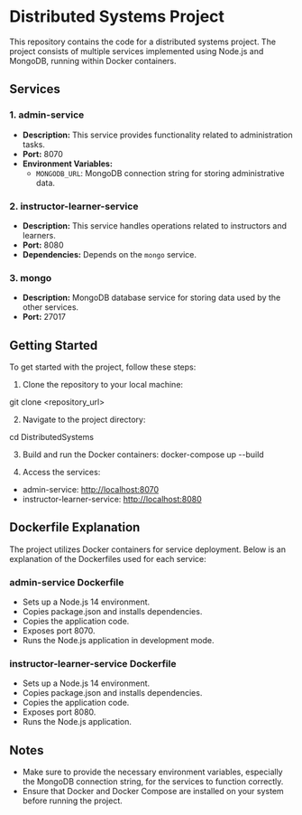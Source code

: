 # Distributed Systems Project

This repository contains the code for a distributed systems project. The project consists of multiple services implemented using Node.js and MongoDB, running within Docker containers.

## Services

### 1. admin-service

- **Description:** This service provides functionality related to administration tasks.
- **Port:** 8070
- **Environment Variables:**
  - `MONGODB_URL`: MongoDB connection string for storing administrative data.

### 2. instructor-learner-service

- **Description:** This service handles operations related to instructors and learners.
- **Port:** 8080
- **Dependencies:** Depends on the `mongo` service.
  
### 3. mongo

- **Description:** MongoDB database service for storing data used by the other services.
- **Port:** 27017

## Getting Started

To get started with the project, follow these steps:

1. Clone the repository to your local machine:

git clone <repository_url>

2. Navigate to the project directory:

cd DistributedSystems

3. Build and run the Docker containers:
docker-compose up --build

4. Access the services:

- admin-service: [http://localhost:8070](http://localhost:8070)
- instructor-learner-service: [http://localhost:8080](http://localhost:8080)

## Dockerfile Explanation

The project utilizes Docker containers for service deployment. Below is an explanation of the Dockerfiles used for each service:

### admin-service Dockerfile

- Sets up a Node.js 14 environment.
- Copies package.json and installs dependencies.
- Copies the application code.
- Exposes port 8070.
- Runs the Node.js application in development mode.

### instructor-learner-service Dockerfile

- Sets up a Node.js 14 environment.
- Copies package.json and installs dependencies.
- Copies the application code.
- Exposes port 8080.
- Runs the Node.js application.

## Notes

- Make sure to provide the necessary environment variables, especially the MongoDB connection string, for the services to function correctly.
- Ensure that Docker and Docker Compose are installed on your system before running the project.

